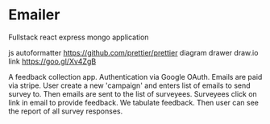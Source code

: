 # Emailer
Fullstack react express mongo application

js autoformatter
  https://github.com/prettier/prettier 
diagram drawer
  draw.io
link 
  https://goo.gl/Xv4ZgB

A feedback collection app. Authentication via Google OAuth. Emails are paid via stripe. User create a new 'campaign' and enters list of emails to send survey to. Then emails are sent to the list of surveyees. Surveyees click on link in email to provide feedback. We tabulate feedback. Then user can see the report of all survey responses.
